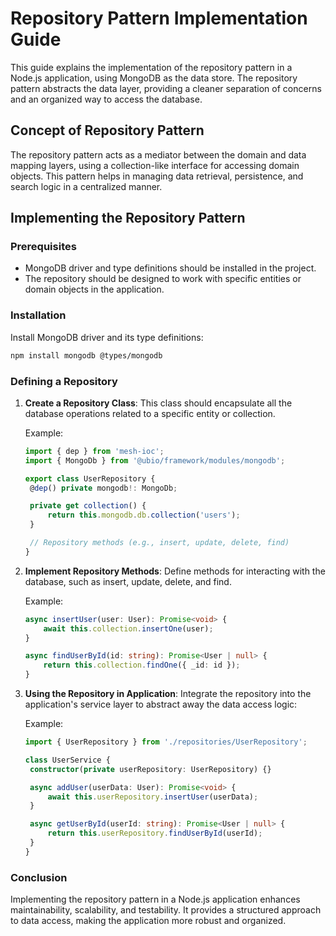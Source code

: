 # Repository Pattern Implementation Guide

This guide explains the implementation of the repository pattern in a Node.js application, using MongoDB as the data store. The repository pattern abstracts the data layer, providing a cleaner separation of concerns and an organized way to access the database.

## Concept of Repository Pattern

The repository pattern acts as a mediator between the domain and data mapping layers, using a collection-like interface for accessing domain objects. This pattern helps in managing data retrieval, persistence, and search logic in a centralized manner.

## Implementing the Repository Pattern

### Prerequisites

- MongoDB driver and type definitions should be installed in the project.
- The repository should be designed to work with specific entities or domain objects in the application.

### Installation

Install MongoDB driver and its type definitions:

```bash
npm install mongodb @types/mongodb
```

### Defining a Repository

1. **Create a Repository Class**: This class should encapsulate all the database operations related to a specific entity or collection.

   Example:

   ```ts
   import { dep } from 'mesh-ioc';
   import { MongoDb } from '@ubio/framework/modules/mongodb';

   export class UserRepository {
   	@dep() private mongodb!: MongoDb;

   	private get collection() {
   		return this.mongodb.db.collection('users');
   	}

   	// Repository methods (e.g., insert, update, delete, find)
   }
   ```

2. **Implement Repository Methods**: Define methods for interacting with the database, such as insert, update, delete, and find.

   Example:

   ```ts
   async insertUser(user: User): Promise<void> {
       await this.collection.insertOne(user);
   }

   async findUserById(id: string): Promise<User | null> {
       return this.collection.findOne({ _id: id });
   }

   ```

3. **Using the Repository in Application**: Integrate the repository into the application's service layer to abstract away the data access logic:

   Example:

   ```ts
   import { UserRepository } from './repositories/UserRepository';

   class UserService {
   	constructor(private userRepository: UserRepository) {}

   	async addUser(userData: User): Promise<void> {
   		await this.userRepository.insertUser(userData);
   	}

   	async getUserById(userId: string): Promise<User | null> {
   		return this.userRepository.findUserById(userId);
   	}
   }
   ```

### Conclusion

Implementing the repository pattern in a Node.js application enhances maintainability, scalability, and testability. It provides a structured approach to data access, making the application more robust and organized.
